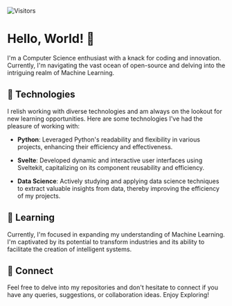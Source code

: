 ![Visitors](https://api.visitorbadge.io/api/visitors?path=https%3A%2F%2Fgithub.com%2FGardeaIndustries&label=Visitors&labelColor=%23000000&countColor=%235999e9&style=plastic)

# Hello, World! 👋

I'm a Computer Science enthusiast with a knack for coding and innovation. Currently, I'm navigating the vast ocean of open-source and delving into the intriguing realm of Machine Learning.

## 🔭 Technologies

I relish working with diverse technologies and am always on the lookout for new learning opportunities. Here are some technologies I've had the pleasure of working with:

- **Python**: Leveraged Python's readability and flexibility in various projects, enhancing their efficiency and effectiveness.

- **Svelte**: Developed dynamic and interactive user interfaces using Sveltekit, capitalizing on its component reusability and efficiency.

- **Data Science**: Actively studying and applying data science techniques to extract valuable insights from data, thereby improving the efficiency of my projects.

## 🌱 Learning

Currently, I'm focused in expanding my understanding of Machine Learning. I'm captivated by its potential to transform industries and its ability to facilitate the creation of intelligent systems.

## 🤝 Connect

Feel free to delve into my repositories and don't hesitate to connect if you have any queries, suggestions, or collaboration ideas.
Enjoy Exploring!
